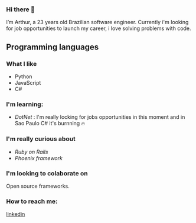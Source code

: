 ### Hi there 👋

<!--
**arthuralcorreia/arthuralcorreia** is a ✨ _special_ ✨ repository because its `README.md` (this file) appears on your GitHub profile.

Here are some ideas to get you started:

- 🔭 I’m currently working on ...
- 🌱 I’m currently learning ...
- 👯 I’m looking to collaborate on ...
- 🤔 I’m looking for help with ...
- 💬 Ask me about ...
- 📫 How to reach me: ...
- 😄 Pronouns: ...
- ⚡ Fun fact: ...
-->

I’m Arthur, a 23 years old Brazilian software engineer. Currently i'm looking for job opportunities to launch my career, i love solving problems with code.

## Programming languages

### What I like

- Python
- JavaScript 
- C#

### I'm learning:

- *DotNet*
: I'm really locking for jobs opportunities in this moment and in Sao Paulo C# it's burnning 🔥

### I'm really curious about

- *Ruby on Rails*
- *Phoenix framework*

### I'm looking to colaborate on

Open source frameworks.

### How to reach me:

[linkedin](https://www.linkedin.com/in/arthuralvescorrea/)
